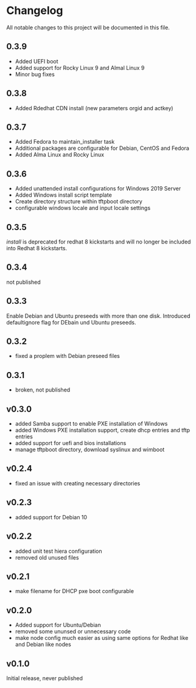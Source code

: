 # Changelog

All notable changes to this project will be documented in this file.

## 0.3.9

* Added UEFI boot
* Added support for Rocky Linux 9 and Almal Linux 9
* Minor bug fixes

## 0.3.8

* Added Rdedhat CDN install (new parameters orgid and actkey)

## 0.3.7

* Added Fedora to maintain_installer task
* Additional packages are configurable for Debian, CentOS and Fedora
* Added Alma Linux and Rocky Linux

## 0.3.6

* Added unattended install configurations for Windows 2019 Server
* Added Windows install script template
* Create directory structure within tftpboot directory
* configurable windows locale and input locale settings

## 0.3.5

_install_ is deprecated for redhat 8 kickstarts and will no longer be included into Redhat 8 kickstarts.

## 0.3.4

not published

## 0.3.3

Enable Debian and Ubuntu preseeds with more than one disk. Introduced defaultignore flag
for DEbain und Ubuntu preseeds.

## 0.3.2

* fixed a proplem with Debian preseed files

## 0.3.1

* broken, not published

## v0.3.0

* added Samba support to enable PXE installation of Windows
* added Windows PXE installation support, create dhcp entries and tftp entries
* added support for uefi and bios installations
* manage tftpboot directory, download syslinux and wimboot

## v0.2.4

* fixed an issue with creating necessary directories

## v0.2.3

* added support for Debian 10

## v0.2.2

* added unit test hiera configuration
* removed old unused files

## v0.2.1

* make filename for DHCP pxe boot configurable

## v0.2.0

* Added support for Ubuntu/Debian
* removed some ununsed or unnecessary code
* make node config much easier as using same options for Redhat like and Debian like nodes

## v0.1.0

Initial release, never published
